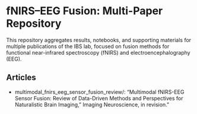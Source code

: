 # fNIRS–EEG Fusion: Multi-Paper Repository

This repository aggregates results, notebooks, and supporting materials for multiple publications of the IBS lab, focused on fusion methods for functional near-infrared spectroscopy (fNIRS) and electroencephalography (EEG).

## Articles
* multimodal_fnirs_eeg_sensor_fusion_review/: “Multimodal fNIRS-EEG Sensor Fusion: Review of Data-Driven Methods and Perspectives for Naturalistic Brain Imaging,” Imaging Neuroscience, in revision."

